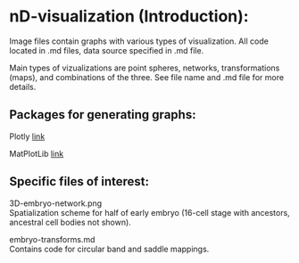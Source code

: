 # nD-visualization (Introduction):

Image files contain graphs with various types of visualization. All code located in .md files, data source specified in .md file.  

Main types of vizualizations are point spheres, networks, transformations (maps), and combinations of the three. See file name and .md file for more details.  


## Packages for generating graphs:  

Plotly   [link](https://plot.ly/python/)

MatPlotLib   [link](https://en.wikipedia.org/wiki/Matplotlib)

## Specific files of interest:  

3D-embryo-network.png  
Spatialization scheme for half of early embryo (16-cell stage with ancestors, ancestral cell bodies not shown).  

embryo-transforms.md  
Contains code for circular band and saddle mappings.  



